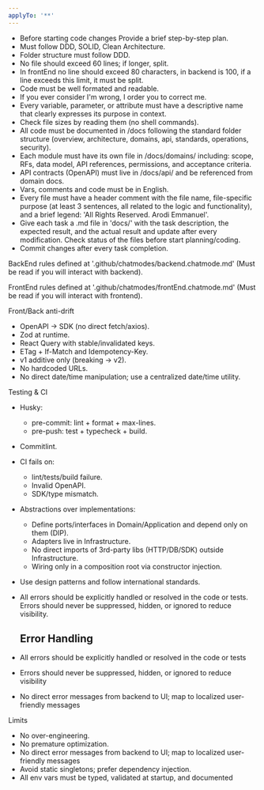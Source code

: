 ```yaml
---
applyTo: '**'
---
```


- Before starting code changes Provide a brief step-by-step plan.
- Must follow DDD, SOLID, Clean Architecture.
- Folder structure must follow DDD.
- No file should exceed 60 lines; if longer, split.
- In frontEnd no line should exceed 80 characters, in backend is 100, if a line
  exceeds this limit, it must be split.
- Code must be well formated and readable.
- If you ever consider I'm wrong, I order you to correct me.
- Every variable, parameter, or attribute must have a descriptive name that
  clearly expresses its purpose in context.
- Check file sizes by reading them (no shell commands).
- All code must be documented in /docs following the standard folder structure
  (overview, architecture, domains, api, standards, operations, security).
- Each module must have its own file in /docs/domains/ including: scope, RFs,
  data model, API references, permissions, and acceptance criteria.
- API contracts (OpenAPI) must live in /docs/api/ and be referenced from domain
  docs.
- Vars, comments and code must be in English.
- Every file must have a header comment with the file name, file-specific
  purpose (at least 3 sentences, all related to the logic and functionality),
  and a brief legend: 'All Rights Reserved. Arodi Emmanuel'.
- Give each task a .md file in 'docs/' with the task description, the expected
  result, and the actual result and update after every modification. Check
  status of the files before start planning/coding.
- Commit changes after every task completion.

BackEnd rules defined at '.github/chatmodes/backend.chatmode.md' (Must be read
if you will interact with backend).

FrontEnd rules defined at '.github/chatmodes/frontEnd.chatmode.md' (Must be read
if you will interact with frontend).

Front/Back anti-drift

- OpenAPI → SDK (no direct fetch/axios).
- Zod at runtime.
- React Query with stable/invalidated keys.
- ETag + If-Match and Idempotency-Key.
- v1 additive only (breaking → v2).
- No hardcoded URLs.
- No direct date/time manipulation; use a centralized date/time utility.

Testing & CI

- Husky:
  - pre-commit: lint + format + max-lines.
  - pre-push: test + typecheck + build.
- Commitlint.
- CI fails on:
  - lint/tests/build failure.
  - Invalid OpenAPI.
  - SDK/type mismatch.
- Abstractions over implementations:
  - Define ports/interfaces in Domain/Application and depend only on them (DIP).
  - Adapters live in Infrastructure.
  - No direct imports of 3rd-party libs (HTTP/DB/SDK) outside Infrastructure.
  - Wiring only in a composition root via constructor injection.
- Use design patterns and follow international standards.
- All errors should be explicitly handled or resolved in the code or tests.
  Errors should never be suppressed, hidden, or ignored to reduce visibility.

  ## Error Handling

- All errors should be explicitly handled or resolved in the code or tests
- Errors should never be suppressed, hidden, or ignored to reduce visibility
- No direct error messages from backend to UI; map to localized user-friendly
  messages

Limits

- No over-engineering.
- No premature optimization.
- No direct error messages from backend to UI; map to localized user-friendly
  messages
- Avoid static singletons; prefer dependency injection.
- All env vars must be typed, validated at startup, and documented

